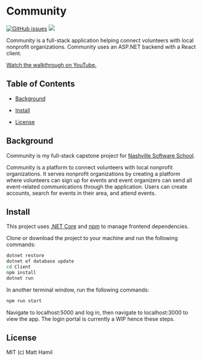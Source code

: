 # Community

[![GitHub issues](https://img.shields.io/github/issues/matthamil/community.svg)](https://github.com/matthamil/Community/issues/)
[![](https://img.shields.io/github/issues-closed-raw/matthamil/Community.svg)]()

Community is a full-stack application helping connect volunteers with local nonprofit organizations. Community uses an ASP.NET backend with a React client.

[Watch the walkthrough on YouTube.](https://www.youtube.com/watch?v=NJayy2syyQY&t=222s)

## Table of Contents

* [Background](#background)

* [Install](#install)

* [License](#license)

## Background

Community is my full-stack capstone project for [Nashville Software School](http://www.nashvillesoftwareschool).

Community is a platform to connect volunteers with local nonprofit organizations. It serves nonprofit organizations by creating a platform where volunteers can sign up for events and event organizers can send all event-related communications through the application. Users can create accounts, search for events in their area, and attend events.

## Install

This project uses [.NET Core](https://www.microsoft.com/net/core) and [npm](https://www.npmjs.com/) to manage frontend dependencies.

Clone or download the project to your machine and run the following commands:

```sh
dotnet restore
dotnet ef database update
cd Client
npm install
dotnet run
```

In another terminal window, run the following commands:

```sh
npm run start
```

Navigate to localhost:5000 and log in, then navigate to localhost:3000 to view the app. The login portal is currently a WIP hence these steps.

## License

MIT (c) Matt Hamil